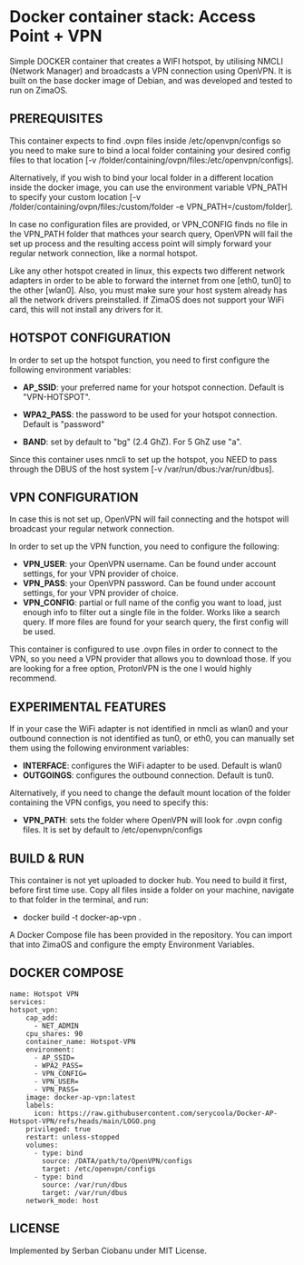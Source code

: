 # Docker container stack: Access Point + VPN

Simple DOCKER container that creates a WIFI hotspot, by utilising NMCLI (Network
Manager) and broadcasts a VPN connection using OpenVPN. It is built on the base
docker image of Debian, and was developed and tested to run on ZimaOS.



## PREREQUISITES

This container expects to find .ovpn files inside /etc/openvpn/configs so you
need to make sure to bind a local folder containing your desired config files
to that location [-v /folder/containing/ovpn/files:/etc/openvpn/configs].

Alternatively, if you wish to bind your local folder in a different location
inside the docker image, you can use the environment variable VPN_PATH to
specify your custom location [-v /folder/containing/ovpn/files:/custom/folder
-e VPN_PATH=/custom/folder].

In case no configuration files are provided, or VPN_CONFIG finds no file in
the VPN_PATH folder that mathces your search query, OpenVPN will fail the
set up process and the resulting access point will simply forward your regular
network connection, like a normal hotspot.

Like any other hotspot created in linux, this expects two different network
adapters in order to be able to forward the internet from one [eth0, tun0] to
the other [wlan0]. Also, you must make sure your host system already has all
the network drivers preinstalled. If ZimaOS does not support your WiFi card,
this will not install any drivers for it.



## HOTSPOT CONFIGURATION

In order to set up the hotspot function, you need to first configure the
following environment variables:

* **AP_SSID**: 	your preferred name for your hotspot connection. 
	       	Default is "VPN-HOTSPOT".
* **WPA2_PASS**: the password to be used for your hotspot connection. 
		Default is "password"

* **BAND**: set by default to "bg" (2.4 GhZ). For 5 GhZ use "a".

Since this container uses nmcli to set up the hotspot, you NEED to pass through
the DBUS of the host system [-v /var/run/dbus:/var/run/dbus].


## VPN CONFIGURATION

In case this is not set up, OpenVPN will fail connecting and the hotspot will
broadcast your regular network connection.

In order to set up the VPN function, you need to configure the following:

* **VPN_USER**: your OpenVPN username. Can be found under account settings,
		for your VPN provider of choice. 
* **VPN_PASS**: your OpenVPN password. Can be found under account settings,
		for your VPN provider of choice.
* **VPN_CONFIG**: partial or full name of the config you want to load, just
              	enough info to filter out a single file in the folder. Works
		like a search query. If more files are found for your search
		query, the first config will be used.

This container is configured to use .ovpn files in order to connect to the VPN,
so you need a VPN provider that allows you to download those. If you are looking
for a free option, ProtonVPN is the one I would highly recommend.



## EXPERIMENTAL FEATURES

If in your case the WiFi adapter is not identified in nmcli as wlan0 and your
outbound connection is not identified as tun0, or eth0, you can manually set
them using the following environment variables:

* **INTERFACE**: configures the WiFi adapter to be used. Default is wlan0
* **OUTGOINGS**: configures the outbound connection. Default is tun0.

Alternatively, if you need to change the default mount location of the folder
containing the VPN configs, you need to specify this:

* **VPN_PATH**: sets the folder where OpenVPN will look for .ovpn config files.
		It is set by default to /etc/openvpn/configs



## BUILD & RUN

This container is not yet uploaded to docker hub. You need to build it first, 
before first time use. Copy all files inside a folder on your machine, navigate
to that folder in the terminal, and run:

* docker build -t docker-ap-vpn .

A Docker Compose file has been provided in the repository. You can import that into
ZimaOS and configure the empty Environment Variables.



## DOCKER COMPOSE

	name: Hotspot VPN
	services:
  	hotspot_vpn:
	    cap_add:
	      - NET_ADMIN
	    cpu_shares: 90
	    container_name: Hotspot-VPN
	    environment:
	      - AP_SSID= 
	      - WPA2_PASS= 
	      - VPN_CONFIG= 
	      - VPN_USER=
	      - VPN_PASS=
	    image: docker-ap-vpn:latest
	    labels:
	      icon: https://raw.githubusercontent.com/serycoola/Docker-AP-Hotspot-VPN/refs/heads/main/LOGO.png
	    privileged: true
	    restart: unless-stopped
	    volumes:
	      - type: bind
	        source: /DATA/path/to/OpenVPN/configs
	        target: /etc/openvpn/configs
	      - type: bind
	        source: /var/run/dbus
	        target: /var/run/dbus
	    network_mode: host

## LICENSE

Implemented by Serban Ciobanu under MIT License.


